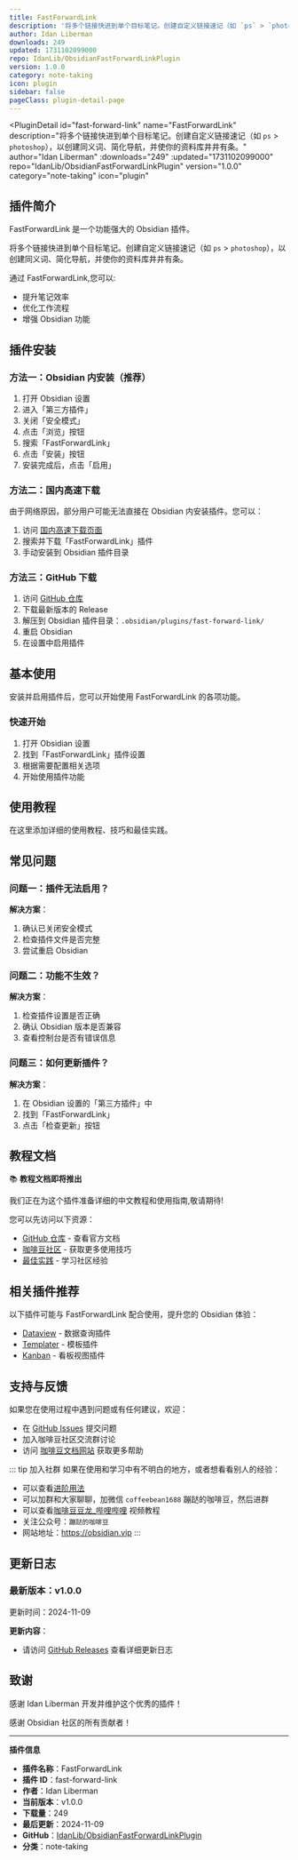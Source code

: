 ```yaml
---
title: FastForwardLink
description: '将多个链接快进到单个目标笔记。创建自定义链接速记（如 `ps` > `photoshop`），以创建同义词、简化导航，并使你的资料库井井有条。'
author: Idan Liberman
downloads: 249
updated: 1731102099000
repo: IdanLib/ObsidianFastForwardLinkPlugin
version: 1.0.0
category: note-taking
icon: plugin
sidebar: false
pageClass: plugin-detail-page
---
```


<PluginDetail
  id="fast-forward-link"
  name="FastForwardLink"
  description="将多个链接快进到单个目标笔记。创建自定义链接速记（如 `ps` &gt; `photoshop`），以创建同义词、简化导航，并使你的资料库井井有条。"
  author="Idan Liberman"
  :downloads="249"
  :updated="1731102099000"
  repo="IdanLib/ObsidianFastForwardLinkPlugin"
  version="1.0.0"
  category="note-taking"
  icon="plugin"
>

<!-- AUTO_GENERATED_START -->
## 插件简介

FastForwardLink 是一个功能强大的 Obsidian 插件。

将多个链接快进到单个目标笔记。创建自定义链接速记（如 `ps` &gt; `photoshop`），以创建同义词、简化导航，并使你的资料库井井有条。

通过 FastForwardLink,您可以:

- 提升笔记效率
- 优化工作流程
- 增强 Obsidian 功能

<!-- AUTO_GENERATED_END -->

<!-- AUTO_GENERATED_START -->
## 插件安装

### 方法一：Obsidian 内安装（推荐）

1. 打开 Obsidian 设置
2. 进入「第三方插件」
3. 关闭「安全模式」
4. 点击「浏览」按钮
5. 搜索「FastForwardLink」
6. 点击「安装」按钮
7. 安装完成后，点击「启用」

### 方法二：国内高速下载

由于网络原因，部分用户可能无法直接在 Obsidian 内安装插件。您可以：

1. 访问 [国内高速下载页面](/zh/documentation/obsidian-plugins-download.html)
2. 搜索并下载「FastForwardLink」插件
3. 手动安装到 Obsidian 插件目录

### 方法三：GitHub 下载

1. 访问 [GitHub 仓库](https://github.com/IdanLib/ObsidianFastForwardLinkPlugin)
2. 下载最新版本的 Release
3. 解压到 Obsidian 插件目录：`.obsidian/plugins/fast-forward-link/`
4. 重启 Obsidian
5. 在设置中启用插件

## 基本使用

安装并启用插件后，您可以开始使用 FastForwardLink 的各项功能。

### 快速开始

1. 打开 Obsidian 设置
2. 找到「FastForwardLink」插件设置
3. 根据需要配置相关选项
4. 开始使用插件功能

<!-- AUTO_GENERATED_END -->

<!-- CUSTOM_CONTENT_START:tutorial -->
## 使用教程

在这里添加详细的使用教程、技巧和最佳实践。

<!-- CUSTOM_CONTENT_END:tutorial -->

<!-- SHARED_CONTENT_START -->
## 常见问题

### 问题一：插件无法启用？

**解决方案**：
1. 确认已关闭安全模式
2. 检查插件文件是否完整
3. 尝试重启 Obsidian

### 问题二：功能不生效？

**解决方案**：
1. 检查插件设置是否正确
2. 确认 Obsidian 版本是否兼容
3. 查看控制台是否有错误信息

### 问题三：如何更新插件？

**解决方案**：
1. 在 Obsidian 设置的「第三方插件」中
2. 找到「FastForwardLink」
3. 点击「检查更新」按钮

## 教程文档

📚 **教程文档即将推出**

我们正在为这个插件准备详细的中文教程和使用指南,敬请期待!

您可以先访问以下资源：
- [GitHub 仓库](https://github.com/IdanLib/ObsidianFastForwardLinkPlugin) - 查看官方文档
- [咖啡豆社区](/zh/bases/) - 获取更多使用技巧
- [最佳实践](/zh/best-practices/) - 学习社区经验

## 相关插件推荐

以下插件可能与 FastForwardLink 配合使用，提升您的 Obsidian 体验：

- [Dataview](/zh/plugins/dataview.html) - 数据查询插件
- [Templater](/zh/plugins/templater-obsidian.html) - 模板插件
- [Kanban](/zh/plugins/obsidian-kanban.html) - 看板视图插件

## 支持与反馈

如果您在使用过程中遇到问题或有任何建议，欢迎：

- 在 [GitHub Issues](https://github.com/IdanLib/ObsidianFastForwardLinkPlugin/issues) 提交问题
- 加入咖啡豆社区交流群讨论
- 访问 [咖啡豆文档网站](https://obsidian.vip) 获取更多帮助

::: tip 加入社群
如果在使用和学习中有不明白的地方，或者想看看别人的经验：
- 可以查看[进阶用法](/zh/advanced)
- 可以加群和大家聊聊，加微信 `coffeebean1688` 蹦跶的咖啡豆，然后进群
- 可以查看[咖啡豆豆龙_哔哩哔哩](https://space.bilibili.com/618777356) 视频教程
- 关注公众号：`蹦跶的咖啡豆`
- 网站地址：https://obsidian.vip
:::
<!-- SHARED_CONTENT_END -->

<!-- AUTO_GENERATED_START -->
## 更新日志

### 最新版本：v1.0.0

更新时间：2024-11-09

**更新内容**：
- 请访问 [GitHub Releases](https://github.com/IdanLib/ObsidianFastForwardLinkPlugin/releases) 查看详细更新日志

## 致谢

感谢 Idan Liberman 开发并维护这个优秀的插件！

感谢 Obsidian 社区的所有贡献者！

---

**插件信息**
- **插件名称**：FastForwardLink
- **插件 ID**：fast-forward-link
- **作者**：Idan Liberman
- **当前版本**：v1.0.0
- **下载量**：249
- **最后更新**：2024-11-09
- **GitHub**：[IdanLib/ObsidianFastForwardLinkPlugin](https://github.com/IdanLib/ObsidianFastForwardLinkPlugin)
- **分类**：note-taking
<!-- AUTO_GENERATED_END -->

</PluginDetail>


